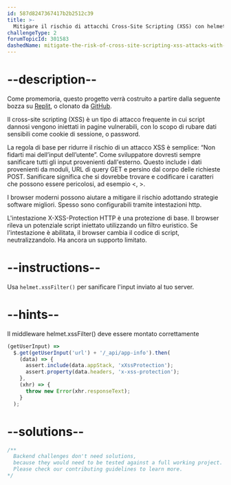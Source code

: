 ```yaml
---
id: 587d8247367417b2b2512c39
title: >-
  Mitigare il rischio di attacchi Cross-Site Scripting (XSS) con helmet.xssFilter()
challengeType: 2
forumTopicId: 301583
dashedName: mitigate-the-risk-of-cross-site-scripting-xss-attacks-with-helmet-xssfilter
---
```


# --description--

Come promemoria, questo progetto verrà costruito a partire dalla seguente bozza su <a href="https://replit.com/github/topcoder-platform/boilerplate-infosec" target="_blank" rel="noopener noreferrer nofollow">Replit</a>, o clonato da <a href="https://github.com/topcoder-platform/boilerplate-infosec/" target="_blank" rel="noopener noreferrer nofollow">GitHub</a>.

Il cross-site scripting (XSS) è un tipo di attacco frequente in cui script dannosi vengono iniettati in pagine vulnerabili, con lo scopo di rubare dati sensibili come cookie di sessione, o password.

La regola di base per ridurre il rischio di un attacco XSS è semplice: “Non fidarti mai dell’input dell’utente”. Come sviluppatore dovresti sempre sanificare tutti gli input provenienti dall'esterno. Questo include i dati provenienti da moduli, URL di query GET e persino dal corpo delle richieste POST. Sanificare significa che si dovrebbe trovare e codificare i caratteri che possono essere pericolosi, ad esempio &lt;, >.

I browser moderni possono aiutare a mitigare il rischio adottando strategie software migliori. Spesso sono configurabili tramite intestazioni http.

L'intestazione X-XSS-Protection HTTP è una protezione di base. Il browser rileva un potenziale script iniettato utilizzando un filtro euristico. Se l'intestazione è abilitata, il browser cambia il codice di script, neutralizzandolo. Ha ancora un supporto limitato.

# --instructions--

Usa `helmet.xssFilter()` per sanificare l'input inviato al tuo server.

# --hints--

Il middleware helmet.xssFilter() deve essere montato correttamente

```js
(getUserInput) =>
  $.get(getUserInput('url') + '/_api/app-info').then(
    (data) => {
      assert.include(data.appStack, 'xXssProtection');
      assert.property(data.headers, 'x-xss-protection');
    },
    (xhr) => {
      throw new Error(xhr.responseText);
    }
  );
```

# --solutions--

```js
/**
  Backend challenges don't need solutions, 
  because they would need to be tested against a full working project. 
  Please check our contributing guidelines to learn more.
*/
```
